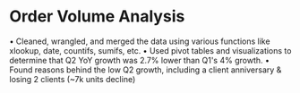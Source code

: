 # Order Volume Analysis
•	Cleaned, wrangled, and merged the data using various functions like xlookup, date, countifs, sumifs, etc.
•	Used pivot tables and visualizations to determine that Q2 YoY growth was 2.7% lower than Q1's 4% growth. 
•	Found reasons behind the low Q2 growth, including a client anniversary & losing 2 clients (~7k units decline)
